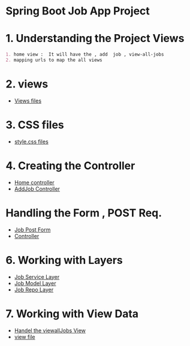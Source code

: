 # Spring Boot Job App Project

# 1. Understanding the Project Views
```markdown
1. home view :  It will have the , add  job , view-all-jobs 
2. mapping urls to map the all views        
```
# 2. views 
- [Views files](src/main/webapp/views)

# 3. CSS files 
- [style.css files ](src/main/webapp/style.css)

# 4. Creating the Controller 
 - [Home controller](src/main/java/com/jspring6/springjobproject/JobController.java)
 - [AddJob Controller](src/main/java/com/jspring6/springjobproject/JobController.java)

# Handling the Form , POST Req.
 - [Job Post Form ](src/main/java/com/jspring6/springjobproject/model/JobPost.java)
 - [Controller ](src/main/java/com/jspring6/springjobproject/JobController.java)

# 6. Working with Layers 

- [Job Service Layer](src/main/java/com/jspring6/springjobproject/service/JobService.java)
- [Job Model Layer](src/main/java/com/jspring6/springjobproject/model/JobPost.java)
- [Job Repo Layer ](src/main/java/com/jspring6/springjobproject/repo/JobRepo.java)

# 7. Working with View Data 

- [Handel the viewallJobs View ](src/main/java/com/jspring6/springjobproject/JobController.java)
- [view file](src/main/webapp/views/viewalljobs.jsp)